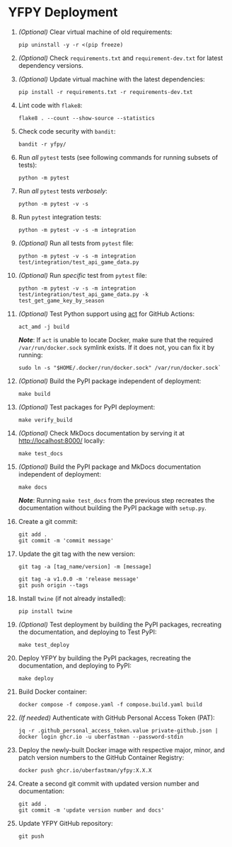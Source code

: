 # YFPY Deployment

1. *(Optional)* Clear virtual machine of old requirements:

    ```shell
    pip uninstall -y -r <(pip freeze)
    ```

2. *(Optional)* Check `requirements.txt` and `requirement-dev.txt` for latest dependency versions.

3. *(Optional)* Update virtual machine with the latest dependencies:

    ```shell
    pip install -r requirements.txt -r requirements-dev.txt
    ```
   
4. Lint code with `flake8`:

    ```shell
    flake8 . --count --show-source --statistics
    ```

5. Check code security with `bandit`:

    ```shell
    bandit -r yfpy/
    ```

6. Run *all* `pytest` tests (see following commands for running subsets of tests):

    ```shell
    python -m pytest
    ```

7. Run *all* `pytest` tests *verbosely*:

    ```shell
    python -m pytest -v -s
    ```

8. Run `pytest` integration tests:

    ```shell
    python -m pytest -v -s -m integration
    ```

9. *(Optional)* Run all tests from `pytest` file:

   ```shell
   python -m pytest -v -s -m integration test/integration/test_api_game_data.py
   ```

10. *(Optional)* Run *specific* test from `pytest` file:

    ```shell
    python -m pytest -v -s -m integration test/integration/test_api_game_data.py -k test_get_game_key_by_season
    ```

11. *(Optional)* Test Python support using [act](https://github.com/nektos/act) for GitHub Actions:

    ```shell
    act_amd -j build
    ```
    
    ***Note***: If `act` is unable to locate Docker, make sure that the required `/var/run/docker.sock` symlink exists. If it does not, you can fix it by running:

    ```shell
    sudo ln -s "$HOME/.docker/run/docker.sock" /var/run/docker.sock`
    ```

12. *(Optional)* Build the PyPI package independent of deployment:

    ```shell
    make build
    ```

13. *(Optional)* Test packages for PyPI deployment:

    ```shell
    make verify_build
    ```

14. *(Optional)* Check MkDocs documentation by serving it at [http://localhost:8000/](http://localhost:8000/) locally:

    ```shell
    make test_docs
    ```

15. *(Optional)* Build the PyPI package and MkDocs documentation independent of deployment:

    ```shell
    make docs
    ```

    ***Note***: Running `make test_docs` from the previous step recreates the documentation without building the PyPI package with `setup.py`.

16. Create a git commit:

    ```shell
    git add .
    git commit -m 'commit message'
    ```

17. Update the git tag with the new version:

    `git tag -a [tag_name/version] -m [message]`

    ```shell
    git tag -a v1.0.0 -m 'release message'
    git push origin --tags
    ```
    
18. Install `twine` (if not already installed):

    ```shell
    pip install twine
    ```
     
19. *(Optional)* Test deployment by building the PyPI packages, recreating the documentation, and deploying to Test PyPI:

    ```shell
    make test_deploy
    ```

20. Deploy YFPY by building the PyPI packages, recreating the documentation, and deploying to PyPI:

    ```shell
    make deploy
    ```

21. Build Docker container:
    ```shell
    docker compose -f compose.yaml -f compose.build.yaml build
    ```

22. *(If needed)* Authenticate with GitHub Personal Access Token (PAT):
    ```shell
    jq -r .github_personal_access_token.value private-github.json | docker login ghcr.io -u uberfastman --password-stdin
    ```

23. Deploy the newly-built Docker image with respective major, minor, and patch version numbers to the GitHub Container Registry:
    ```shell
    docker push ghcr.io/uberfastman/yfpy:X.X.X
    ```

24. Create a second git commit with updated version number and documentation:

    ```shell
    git add .
    git commit -m 'update version number and docs'
    ```

25. Update YFPY GitHub repository:

    ```shell
    git push
    ```
